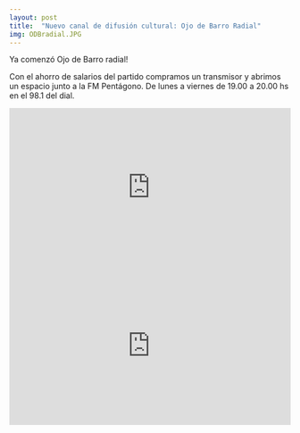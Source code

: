```yaml
---
layout: post
title:  "Nuevo canal de difusión cultural: Ojo de Barro Radial"
img: ODBradial.JPG
---
```


Ya comenzó Ojo de Barro radial!

Con el ahorro de salarios del partido compramos un transmisor y abrimos un espacio junto a la FM Pentágono. De lunes a viernes de 19.00 a 20.00 hs en el 98.1 del dial.

<div style="position:relative;height:0;padding-bottom:56.25%"><iframe src="https://www.youtube.com/embed/2jTCF0xZALE?ecver=2" style="position:absolute;width:100%;height:100%;left:0" width="640" height="360" frameborder="0" allow="autoplay; encrypted-media" allowfullscreen></iframe></div>  
<div style="position:relative;height:0;padding-bottom:56.25%"><iframe src="https://www.youtube.com/embed/AQ2ZmO2srFg?ecver=2" style="position:absolute;width:100%;height:100%;left:0" width="640" height="360" frameborder="0" allow="autoplay; encrypted-media" allowfullscreen></iframe></div>
